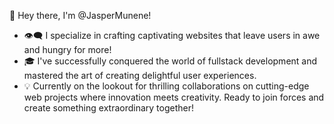 🚀 Hey there, I'm @JasperMunene!
- 👁️‍🗨️ I specialize in crafting captivating websites that leave users in awe and hungry for more!
- 🎓 I've successfully conquered the world of fullstack development and mastered the art of creating delightful user experiences.
- 💡 Currently on the lookout for thrilling collaborations on cutting-edge web projects where innovation meets creativity. Ready to join forces and create something extraordinary together!

<!---
JasperMunene/JasperMunene is a ✨ special ✨ repository because its `README.md` (this file) appears on your GitHub profile.
You can click the Preview link to take a look at your changes.
--->
